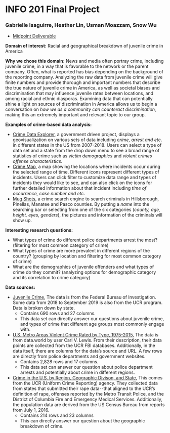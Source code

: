 # INFO 201 Final Project
### Gabrielle Isaguirre, Heather Lin, Usman Moazzam, Snow Wu

* [Midpoint Deliverable](https://info-201a-sp20.github.io/final-project-jw255-1662854/)

**Domain of interest:** Racial and geographical breakdown of juvenile crime in America

**Why we chose this domain:** News and media often portray crime, including juvenile crime, in a way that is favorable to the network or the parent company. Often, what is reported has bias depending on the background of the reporting company. Analyzing the raw data from juvenile crime will give finite numbers and provide thorough and important numbers that describe the true nature of juvenile crime in America, as well as societal biases and discrimination that may influence juvenile rates between locations, and among racial and ethnic diasporas. Examining data that can potentially shine a light on sources of discrimination in America allows us to begin a conversation on *how we as a community can counteract discrimination*, making this an extremely important and relevant topic to our group.

**Examples of crime-based data analysis:**

* [Crime Data Explorer](https://crime-data-explorer.fr.cloud.gov/), a government driven project, displays a geovisualization on various sets of data including *crime, arrest and etc*. in different states in the US from 2007-2018. Users can select a type of data set and a state from the drop down menu to see a broad range of statistics of crime such as *victim demographics* and *violent crimes offense characteristics*.
* [Crime Map](https://cityprotect.com/), a map showing the locations where incidents occur during the selected range of time. Different icons represent different types of incidents. Users can click filter to customize data range and types of incidents they would like to see, and can also click on the icons for further detailed information about that incident including *time of occurrence, case number and etc*. 
* [Mug Shots](https://mugshots.tampabay.com/), a crime search engine to search criminals in Hillsborough, Pinellas, Manatee and Pasco counties. By putting a *name* into the searching bar or selecting from one of the six categories (*county, age, height, eyes, genders*), the pictures and information of the criminals will show up.

**Interesting research questions:**

* What types of crime do different police departments arrest the most? (filtering for most common category of crime)
* What types of crime are more prevalent in different regions of the country? (grouping by location and filtering for most common category of crime)
* What are the demographics of juvenile offenders and what types of crime do they commit? (analyzing options for demographic category and its correlation to crime category)

**Data sources:**

* [Juvenile Crime](https://crime-data-explorer.fr.cloud.gov/downloads-and-docs), The data is from the Federal Bureau of Investigation. Some data from 2018 to September 2019 is also from the UCR program. Data is broken down by state. 
    * Contains 690 rows and 27 columns.
    * This data set can directly answer our questions about juvenile crime, and types of crime that different age groups most commonly engage with.
* [U.S. Metro Areas Violent Crime Rated by Type, 1975-2015](https://data.world/carlvlewis/u-s-metro-areas-violent-crime-rates-by-type-1970-2015), The data is from data.world by user Carl V. Lewis. From their description, their data points are collected from the UCR FBI databases. Additionally, in the data itself, there are columns for the data’s source and URL. A few rows are directly from police departments and government websites.
    * Contains 2,828 rows and 17 columns.
    * This data set can answer our question about police department arrests and potentially about crime in different regions.
* [Crime in the U.S. by Region, Geographic Divison, and State](https://ucr.fbi.gov/crime-in-the-u.s/2016/crime-in-the-u.s.-2016/topic-pages/tables/table-2), This comes from the UCR (Uniform Crime Reporting) agency. They collected data from states that submitted their rape data--that aligned to the UCR’s definition of rape, offenses reported by the Metro Transit Police, and the District of Columbia Fire and Emergency Medical Services. Additionally, the population data are derived from the US Census Bureau from reports from July 1, 2016. 
    * Contains 214 rows and 23 columns
    * This can directly answer our question about the geographic breakdown of crime. 









